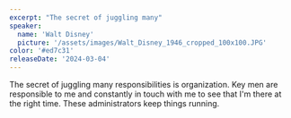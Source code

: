 ```yaml
---
excerpt: "The secret of juggling many"
speaker:
  name: 'Walt Disney'
  picture: '/assets/images/Walt_Disney_1946_cropped_100x100.JPG'
color: '#ed7c31'
releaseDate: '2024-03-04'
---
```

The secret of juggling many responsibilities is organization. Key men are responsible to me and constantly in touch with me to see that I'm there at the right time. These administrators keep things running.